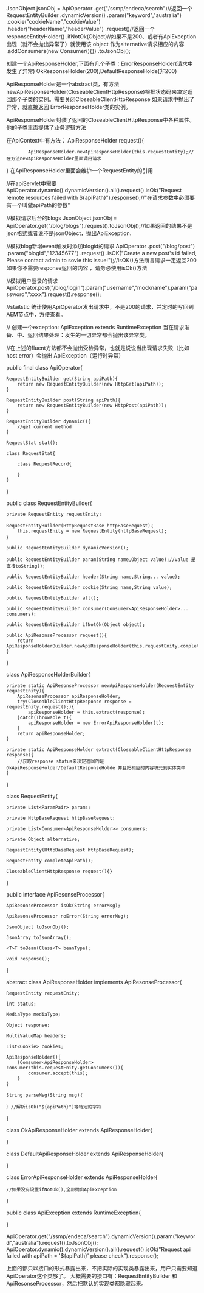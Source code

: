 

JsonObject jsonObj = ApiOperator 
						.get("/ssmp/endeca/search")//返回一个RequestEntityBuilder
						.dynamicVersion()
						.param("keyword","australia")
						.cookie("cookieName","cookieValue")
						.header("headerName","headerValue")	
						.request()//返回一个responseEntityHolder()
						.ifNotOk(Object)//如果不是200、或者有ApiException出现（就不会抛出异常了）就使用该 object 作为alternative请求相应的内容
						.addConsumers(new Consumer(){})
						.toJsonObj();

创建一个ApiResponseHolder,下面有几个子类：ErrorResponseHolder(请求中发生了异常) OkResponseHolder(200),DefaultResponseHolde(非200)

ApiResponseHolder是一个abstract类，有方法 newApiResponseHolder(CloseableClientHttpResponse)根据状态码来决定返回那个子类的实例。需要关闭CloseableClientHttpResponse
如果请求中抛出了异常，就直接返回 ErrorResponseHolder类的实例。

ApiResponseHolder封装了返回的CloseableClientHttpResponse中各种属性。他的子类里面提供了业务逻辑方法

在ApiContext中有方法： ApiResponseHolder request(){
	
			ApiResponseHolder.newApiResponseHolder(this.requestEntity);//在方法newApiResponseHolder里面调用请求
			
}
在ApiResponseHolder里面会维护一个RequestEntity的引用


//在apiServlet中需要
ApiOperator.dynamic().dynamicVersion().all().request().isOk("Request remote resources failed with ${apiPath}").response();//"在请求参数中必须要有一个叫做apiPath的参数"

//模拟请求后台的blogs
JsonObject jsonObj = ApiOperator.get("/blog/blogs").request().toJsonObj();//如果返回的结果不是json格式或者说不是jsonObject，抛出ApiException.

//模拟blog新增event触发时添加blogid的请求
ApiOperator
.post("/blog/post")
.param("blogId","12345677")
.request()
.isOK("Create a new post's id failed, Please contact admin to sovle this issue!");//isOK()方法断言请求一定返回200 如果你不需要response返回的内容 ，请务必使用isOk()方法

//模拟用户登录的请求
ApiOperator.post("/blog/login").param("username","mockname").param("password","xxxx").request().response();

//staitstic 统计使用ApiOperator发出请求中，不是200的请求，并定时的写回到AEM节点中，方便查看。

// 创建一个exception: ApiException extends RuntimeException 当在请求准备、中、返回结果处理：发生的一切异常都会抛出该异常类。


//在上述的fluent方法都不会抛出受检异常，也就是说说当出现请求失败（比如 host error）会抛出 ApiException（运行时异常）


public final class ApiOperator{

	RequestEntityBuilder get(String apiPath){
		return new RequestEntityBuilder(new HttpGet(apiPath));
	}

	RequestEntityBuilder post(String apiPath){
		return new RequestEntityBuilder(new HttpPost(apiPath));
	}

	RequestEntityBuilder dynamic(){
		//get current method 
	}

	RequestStat stat();

	class RequestStat{

		class RequestRecord{

		}
	}

}



public class RequestEntityBuilder{

	private RequestEntity requestEnity;

	RequestEntityBuilder(HttpRequestBase httpBaseRequest)｛
		this.requestEnity = new RequestEntity(httpBaseRequest);
	｝

	public RequestEntityBuilder dynamicVersion();

	public RequestEntityBuilder param(String name,Object value);//value 是直接toString();

	public RequestEntityBuilder header(String name,String... value);

	public RequestEntityBuilder cookie(String name,String value);

	public RequestEntityBuilder all();

	public RequestEntityBuilder consumer(Consumer<ApiResponseHolder>... consumers);

	public RequestEntityBuilder ifNotOk(Object object);

	public ApiResonseProcessor request(){
    	return ApiResponseHolderBuilder.newApiResponseHolder(this.requestEnity.completeApiPath());
	}

}

class ApiResponseHolderBuilder{

	private static ApiResonseProcessor newApiResponseHolder(RequestEntity requestEnity){
		ApiResonseProcessor apiResponseHolder;
		try(CloseableClientHttpResponse response = requestEnity.request();){
			apiResponseHolder = this.extract(response);
		}catch(Throwable t){
			apiResponseHolder = new ErrorApiResponseHolder(t);
		}
		return apiResponseHolder;
	}

	private static ApiResponseHolder extract(CloseableClientHttpResponse response){
		//获取response status来决定返回的是OkApiResponseHolder/DefaultResponseHolde 并且把相应的内容填充到实体类中
	}

}

class RequestEntity{

	private List<ParamPair> params;

	private HttpBaseRequest httpBaseRequest;

	private List<Consumer<ApiResponseHolder>> consumers;

	private	Object alternative;

	RequestEntity(HttpBaseRequest httpBaseRequest);

	RequestEntity completeApiPath();

	CloseableClientHttpResponse	request(){}

}


public interface ApiResonseProcessor{

	ApiResonseProcessor isOk(String errorMsg);
	
	ApiResonseProcessor noError(String errorMsg);

	JsonObject toJsonObj();

	JsonArray toJsonArray();

	<T>T toBean(Class<T> beanType);

	void response();

}



abstract class ApiResponseHolder implements ApiResonseProcessor{

	RequestEntity requestEnity;

	int status;

	MediaType mediaType;

	Object response;

	MultiValueMap headers;

	List<Cookie> cookies;

	ApiResponseHolder(){
		(Comsumer<ApiResponseHolder> consumer:this.requestEnity.getConsumers()){
			consumer.accept(this);
		}
	}

	String parseMsg(String msg)｛

	｝//解析isOk("${apiPath}")等特定的字符


}

class OkApiResponseHolder extends ApiResponseHolder{


}

class DefaultApiResponseHolder extends ApiResponseHolder{


}


class ErrorApiResponseHolder extends ApiResponseHolder{

	//如果没有设置ifNotOk(),全部抛出ApiException

}

public class ApiException extends RuntimeException{

}


ApiOperator.get("/ssmp/endeca/search").dynamicVersion().param("keyword","australia").request().toJsonObj();
ApiOperator.dynamic().dynamicVersion().all().request().isOk("Request api failed with apiPath = '${apiPath}' please check").response();

上面的都只以接口的形式暴露出来，不把实际的实现类暴露出来，用户只需要知道ApiOperator这个类够了。
大概需要的接口有：RequestEntityBuilder 和 ApiResonseProcessor，然后把默认的实现类都隐藏起来。










